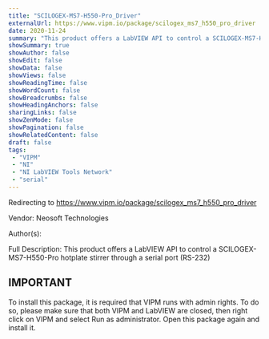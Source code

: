 ```yaml
---
title: "SCILOGEX-MS7-H550-Pro_Driver"
externalUrl: https://www.vipm.io/package/scilogex_ms7_h550_pro_driver
date: 2020-11-24
summary: "This product offers a LabVIEW API to control a SCILOGEX-MS7-H550-Pro hotplate stirrer through a serial port (RS-232)"
showSummary: true
showAuthor: false
showEdit: false
showData: false
showViews: false
showReadingTime: false
showWordCount: false
showBreadcrumbs: false
showHeadingAnchors: false
sharingLinks: false
showZenMode: false
showPagination: false
showRelatedContent: false
draft: false
tags:
 - "VIPM"
 - "NI"
 - "NI LabVIEW Tools Network"
 - "serial"
---
```


Redirecting to https://www.vipm.io/package/scilogex_ms7_h550_pro_driver

Vendor: Neosoft Technologies

Author(s): 
 
Full Description:
This product offers a LabVIEW API to control a SCILOGEX-MS7-H550-Pro hotplate stirrer through a serial port (RS-232)

IMPORTANT
---------------
To install this package, it is required that VIPM runs with admin rights. To do so, please make sure that both VIPM and LabVIEW are closed, then right click on VIPM and select Run as administrator. Open this package again and install it.